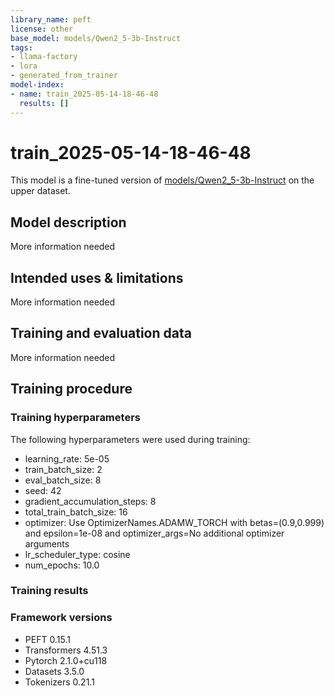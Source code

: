 ```yaml
---
library_name: peft
license: other
base_model: models/Qwen2_5-3b-Instruct
tags:
- llama-factory
- lora
- generated_from_trainer
model-index:
- name: train_2025-05-14-18-46-48
  results: []
---
```


<!-- This model card has been generated automatically according to the information the Trainer had access to. You
should probably proofread and complete it, then remove this comment. -->

# train_2025-05-14-18-46-48

This model is a fine-tuned version of [models/Qwen2_5-3b-Instruct](https://huggingface.co/models/Qwen2_5-3b-Instruct) on the upper dataset.

## Model description

More information needed

## Intended uses & limitations

More information needed

## Training and evaluation data

More information needed

## Training procedure

### Training hyperparameters

The following hyperparameters were used during training:
- learning_rate: 5e-05
- train_batch_size: 2
- eval_batch_size: 8
- seed: 42
- gradient_accumulation_steps: 8
- total_train_batch_size: 16
- optimizer: Use OptimizerNames.ADAMW_TORCH with betas=(0.9,0.999) and epsilon=1e-08 and optimizer_args=No additional optimizer arguments
- lr_scheduler_type: cosine
- num_epochs: 10.0

### Training results



### Framework versions

- PEFT 0.15.1
- Transformers 4.51.3
- Pytorch 2.1.0+cu118
- Datasets 3.5.0
- Tokenizers 0.21.1